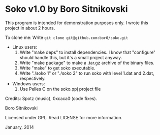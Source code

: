 Soko v1.0 by Boro Sitnikovski
=============================

This program is intended for demonstration purposes only.  I wrote this project in about 2 hours.

To clone me: Write `git clone git@github.com:bor0/soko.git`

- Linux users:
    1. Write "make deps" to install dependencies.  I know that "configure" should handle this, but it's a small project anyway.
    2. Write "make package" to make a .tar.gz archive of the binary files.
    3. Write "make" to get soko executable.
    4. Write "./soko 1" or "./soko 2" to run soko with level 1.dat and 2.dat, respectively.
- Windows users:
    1. Use Pelles C on the soko.ppj project file

Credits: Spotz (music), 0xcaca0 (code fixes).

Boro Sitnikovski

Licensed under GPL.  Read LICENSE for more information.

January, 2014
